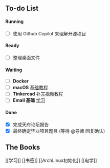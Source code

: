## To-do List

#### Running
- [ ] 使用 Github Copilot 来理解开源项目
#### Ready
- [ ] 整理桌面文件
#### Waiting
- [ ] **Docker**
- [ ] **macOS** [基础教程](https://edu.gcfglobal.org/en/macosbasics)
- [ ] **Tinkercad** [补完视频教程](https://bilibili.com/video/BV1fK4y187jE?p=10)
- [ ] **Email 基础** [学习](https://edu.gcfglobal.org/en/topics/emailbasics)
#### Done
- [x] 完成天府论坛报告
- [x] 最终确定毕业项目题目 (等待 @导师 回复确认)

## The Books
[[学习]]
[[书签]]
[[ArchLinux初始化]]
[[电学]]
